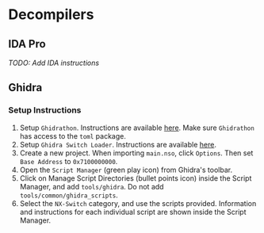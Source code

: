 # Decompilers

## IDA Pro
*TODO: Add IDA instructions*

## Ghidra
### Setup Instructions

1. Setup `Ghidrathon`. Instructions are available [here](https://github.com/mandiant/Ghidrathon#installing-ghidrathon). Make sure `Ghidrathon` has access to the `toml` package.
2. Setup `Ghidra Switch Loader`. Instructions are available [here](https://github.com/Adubbz/Ghidra-Switch-Loader).
3. Create a new project. When importing `main.nso`, click `Options`. Then set `Base Address` to `0x7100000000`.
4. Open the `Script Manager` (green play icon) from Ghidra's toolbar.
5. Click on Manage Script Directories (bullet points icon) inside the Script Manager, and add `tools/ghidra`. Do not add `tools/common/ghidra_scripts`.
6. Select the `NX-Switch` category, and use the scripts provided. Information and instructions for each individual script are shown inside the Script Manager.

